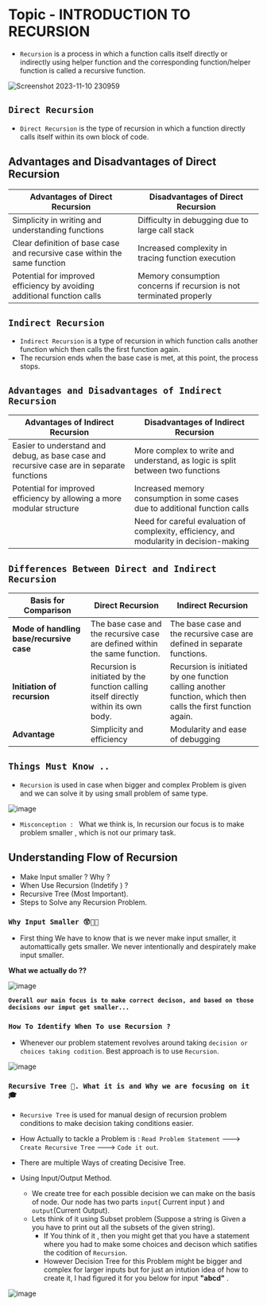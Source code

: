 # Topic  - INTRODUCTION TO RECURSION

- `Recursion` is a process in which a function calls itself directly or indirectly using helper function and the corresponding function/helper function is called a recursive function.

![Screenshot 2023-11-10 230959](https://github.com/teche74/Daily-Programming-Challenges/assets/129526047/a3264ab6-e484-4d8b-b394-35214c68f652)

## `Direct Recursion`
- `Direct Recursion` is the type of recursion in which a function directly calls itself within its own block of code.

## Advantages and Disadvantages of Direct Recursion

| **Advantages of Direct Recursion** | **Disadvantages of Direct Recursion** |
|------------------------------------|--------------------------------------|
| Simplicity in writing and understanding functions | Difficulty in debugging due to large call stack |
| Clear definition of base case and recursive case within the same function | Increased complexity in tracing function execution |
| Potential for improved efficiency by avoiding additional function calls | Memory consumption concerns if recursion is not terminated properly |

## `Indirect Recursion`

- `Indirect Recursion` is a type of recursion in which function calls another function which then calls the first function again.
- The recursion ends when the base case is met, at this point, the process stops.

## `Advantages and Disadvantages of Indirect Recursion`

| **Advantages of Indirect Recursion** | **Disadvantages of Indirect Recursion** |
|--------------------------------------|----------------------------------------|
| Easier to understand and debug, as base case and recursive case are in separate functions | More complex to write and understand, as logic is split between two functions |
| Potential for improved efficiency by allowing a more modular structure | Increased memory consumption in some cases due to additional function calls |
|                                      | Need for careful evaluation of complexity, efficiency, and modularity in decision-making |



## `Differences Between Direct and Indirect Recursion`

| **Basis for Comparison**                     | **Direct Recursion**                                   | **Indirect Recursion**                                 |
|----------------------------------------------|--------------------------------------------------------|--------------------------------------------------------|
| **Mode of handling base/recursive case**     | The base case and the recursive case are defined within the same function. | The base case and the recursive case are defined in separate functions. |
| **Initiation of recursion**                  | Recursion is initiated by the function calling itself directly within its own body. | Recursion is initiated by one function calling another function, which then calls the first function again. |
| **Advantage**                                | Simplicity and efficiency                               | Modularity and ease of debugging                         |




## `Things Must Know ..`

- `Recursion` is used in case when bigger and complex Problem is given and we can solve it by using small problem of same type.

![image](https://github.com/teche74/Daily-Programming-Challenges/assets/129526047/e0dfd059-9acf-4558-ba3d-62a92cf05f41)

- `Misconception : ` What we think is, In recursion our focus is to make problem smaller , which is not our primary task.

## Understanding Flow of Recursion
  - Make Input smaller ? Why ?
  - When Use Recursion (Indetify ) ?
  - Recursive Tree (Most Important).
  - Steps to Solve any Recursion Problem.


### `Why Input Smaller 😲💭💭`

- First thing We have to know that is we never make input smaller, it automattically gets smaller. We never intentionally and despirately make input smaller.

**What we actually do ??**

![image](https://github.com/teche74/Daily-Programming-Challenges/assets/129526047/95a8c966-4933-43ac-9a00-30bd041ca23c)

**`Overall our main focus is to make correct decison, and based on those decisions our imput get smaller...`**


### `How To Identify When To use Recursion ?`

- Whenever our problem statement revolves around taking `decision or choices taking codition`. Best approach is to use `Recursion`.

![image](https://github.com/teche74/Daily-Programming-Challenges/assets/129526047/74f1aa7d-b337-4f83-b2ed-b3a8d9a6125a)



### `Recursive Tree 🌳. What it is and Why we are focusing on it 🎓`

- `Recursive Tree` is used for manual design of recursion problem conditions to make decision taking conditions easier.
- How Actually to tackle a Problem is  :  `Read Problem Statement` ---> `Create Recursive Tree` ---> `Code it out`.


- There are multiple Ways of creating Decisive Tree.

- Using Input/Output Method.
  - We create tree for each possible decision we can make on the basis of node. Our node has two parts `input`( Current input ) and `output`(Current Output).
  - Lets think of it using Subset problem (Suppose a string is Given a you have to  print out all the subsets of the given string).
    - If You think of it , then you might get that you have a statement where you had to make some choices and decison which satifies the codition of `Recursion`.
    - However Decision Tree for this Problem might be bigger and complex for larger inputs but for just an intution idea of how to create it, I had figured it for you below for input **"abcd"** . 

![image](https://github.com/teche74/Daily-Programming-Challenges/assets/129526047/b6db5f99-26c5-40c6-990a-85837612660f)

